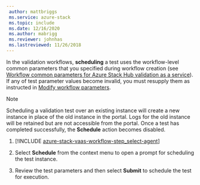 ```yaml
---
 author: mattbriggs
 ms.service: azure-stack
 ms.topic: include
 ms.date: 12/16/2020
 ms.author: mabrigg
 ms.reviewer: johnhas
 ms.lastreviewed: 11/26/2018
---
```


In the validation workflows, **scheduling** a test uses the workflow-level common parameters that you specified during workflow creation (see [Workflow common parameters for Azure Stack Hub validation as a service](../azure-stack-vaas-parameters.md)). If any of test parameter values become invalid, you must resupply them as instructed in [Modify workflow parameters](../azure-stack-vaas-monitor-test.md#change-workflow-parameters).

> [!NOTE]
> Scheduling a validation test over an existing instance will create a new instance in place of the old instance in the portal. Logs for the old instance will be retained but are not accessible from the portal. Once a test has completed successfully, the **Schedule** action becomes disabled.

1. [!INCLUDE [azure-stack-vaas-workflow-step_select-agent](azure-stack-vaas-workflow-step_select-agent.md)]

1. Select **Schedule** from the context menu to open a prompt for scheduling the test instance.

1. Review the test parameters and then select **Submit** to schedule the test for execution.